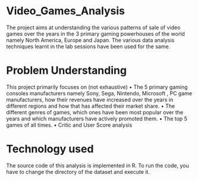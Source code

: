 # Video_Games_Analysis

The project aims at understanding the various patterns of sale of video games over the years in the 3 primary gaming powerhouses of the world namely North America, Europe and Japan. The various data analysis techniques learnt in the lab sessions have been used for the same.

# Problem Understanding

This project primarily focuses on (not exhaustive)
•	The 5 primary gaming consoles manufacturers namely Sony, Sega, Nintendo, Microsoft , PC game manufacturers, how their revenues have increased  over the years in different regions and how that has affected their market share.
•	The different genres of games, which ones have been most popular over the years and which manufacturers have actively promoted them.
•	The top 5 games of all times.
•	Critic and User Score analysis

# Technology used

The source code of this analysis is implemented in R.
To run the code, you have to change the directory of the dataset and execute it.

